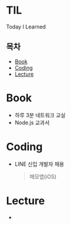 # TIL
Today I Learned

## 목차
 - [Book](https://github.com/newoo/TIL#Book)
 - [Coding](https://github.com/newoo/TIL#Coding)
 - [Lecture](https://github.com/newoo/TIL#Lecture)

# Book 
 - 하루 3분 네트워크 교실
 - Node.js 교과서

# Coding
 - LINE 신입 개발자 채용
 
   > 메모앱(iOS)
 
# Lecture
 - 
